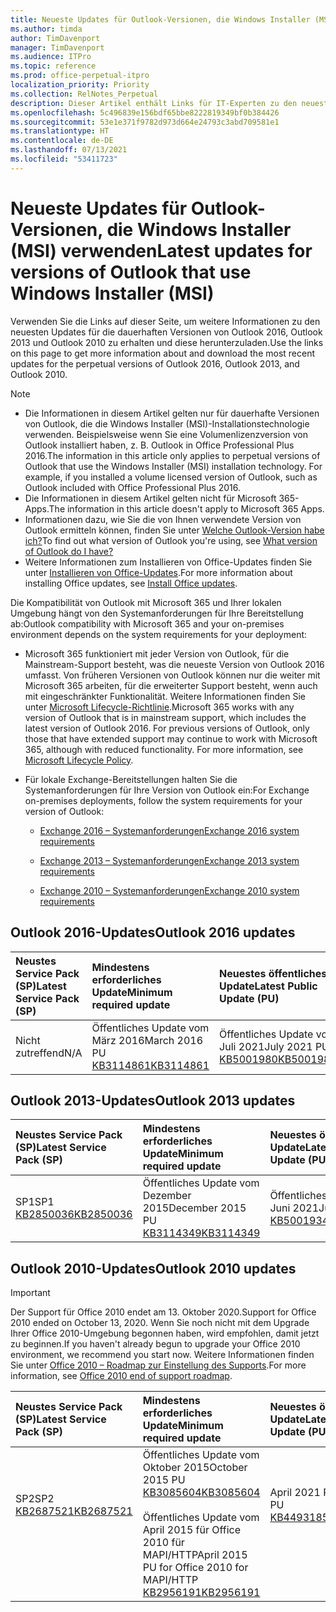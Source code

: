 ```yaml
---
title: Neueste Updates für Outlook-Versionen, die Windows Installer (MSI) verwenden
ms.author: timda
author: TimDavenport
manager: TimDavenport
ms.audience: ITPro
ms.topic: reference
ms.prod: office-perpetual-itpro
localization_priority: Priority
ms.collection: RelNotes_Perpetual
description: Dieser Artikel enthält Links für IT-Experten zu den neuesten Updateinformationen für dauerhafte Versionen von Outlook 2016, Outlook 2013 und Outlook 2010
ms.openlocfilehash: 5c496839e156bdf65bbe8222819349bf0b384426
ms.sourcegitcommit: 53e1e371f9782d973d664e24793c3abd709581e1
ms.translationtype: HT
ms.contentlocale: de-DE
ms.lasthandoff: 07/13/2021
ms.locfileid: "53411723"
---
```

# <a name="latest-updates-for-versions-of-outlook-that-use-windows-installer-msi"></a><span data-ttu-id="85336-103">Neueste Updates für Outlook-Versionen, die Windows Installer (MSI) verwenden</span><span class="sxs-lookup"><span data-stu-id="85336-103">Latest updates for versions of Outlook that use Windows Installer (MSI)</span></span>

<span data-ttu-id="85336-104">Verwenden Sie die Links auf dieser Seite, um weitere Informationen zu den neuesten Updates für die dauerhaften Versionen von Outlook 2016, Outlook 2013 und Outlook 2010 zu erhalten und diese herunterzuladen.</span><span class="sxs-lookup"><span data-stu-id="85336-104">Use the links on this page to get more information about and download the most recent updates for the perpetual versions of Outlook 2016, Outlook 2013, and Outlook 2010.</span></span>
  
> [!NOTE]
> - <span data-ttu-id="85336-p101">Die Informationen in diesem Artikel gelten nur für dauerhafte Versionen von Outlook, die die Windows Installer (MSI)-Installationstechnologie verwenden. Beispielsweise wenn Sie eine Volumenlizenzversion von Outlook installiert haben, z. B. Outlook in Office Professional Plus 2016.</span><span class="sxs-lookup"><span data-stu-id="85336-p101">The information in this article only applies to perpetual versions of Outlook that use the Windows Installer (MSI) installation technology. For example, if you installed a volume licensed version of Outlook, such as Outlook included with Office Professional Plus 2016.</span></span>
> - <span data-ttu-id="85336-107">Die Informationen in diesem Artikel gelten nicht für Microsoft 365-Apps.</span><span class="sxs-lookup"><span data-stu-id="85336-107">The information in this article doesn't apply to Microsoft 365 Apps.</span></span>
> - <span data-ttu-id="85336-108">Informationen dazu, wie Sie die von Ihnen verwendete Version von Outlook ermitteln können, finden Sie unter [Welche Outlook-Version habe ich?](https://support.office.com/article/b3a9568c-edb5-42b9-9825-d48d82b2257c)</span><span class="sxs-lookup"><span data-stu-id="85336-108">To find out what version of Outlook you're using, see [What version of Outlook do I have?](https://support.office.com/article/b3a9568c-edb5-42b9-9825-d48d82b2257c)</span></span>
> - <span data-ttu-id="85336-109">Weitere Informationen zum Installieren von Office-Updates finden Sie unter [Installieren von Office-Updates](https://support.office.com/article/2ab296f3-7f03-43a2-8e50-46de917611c5).</span><span class="sxs-lookup"><span data-stu-id="85336-109">For more information about installing Office updates, see [Install Office updates](https://support.office.com/article/2ab296f3-7f03-43a2-8e50-46de917611c5).</span></span> 
  
<span data-ttu-id="85336-110">Die Kompatibilität von Outlook mit Microsoft 365 und Ihrer lokalen Umgebung hängt von den Systemanforderungen für Ihre Bereitstellung ab:</span><span class="sxs-lookup"><span data-stu-id="85336-110">Outlook compatibility with Microsoft 365 and your on-premises environment depends on the system requirements for your deployment:</span></span>
  
- <span data-ttu-id="85336-p102">Microsoft 365 funktioniert mit jeder Version von Outlook, für die Mainstream-Support besteht, was die neueste Version von Outlook 2016 umfasst. Von früheren Versionen von Outlook können nur die weiter mit Microsoft 365 arbeiten, für die erweiterter Support besteht, wenn auch mit eingeschränkter Funktionalität. Weitere Informationen finden Sie unter [Microsoft Lifecycle-Richtlinie](https://support.microsoft.com/lifecycle).</span><span class="sxs-lookup"><span data-stu-id="85336-p102">Microsoft 365 works with any version of Outlook that is in mainstream support, which includes the latest version of Outlook 2016. For previous versions of Outlook, only those that have extended support may continue to work with Microsoft 365, although with reduced functionality. For more information, see [Microsoft Lifecycle Policy](https://support.microsoft.com/lifecycle).</span></span>
    
- <span data-ttu-id="85336-114">Für lokale Exchange-Bereitstellungen halten Sie die Systemanforderungen für Ihre Version von Outlook ein:</span><span class="sxs-lookup"><span data-stu-id="85336-114">For Exchange on-premises deployments, follow the system requirements for your version of Outlook:</span></span>
    
  - [<span data-ttu-id="85336-115">Exchange 2016 – Systemanforderungen</span><span class="sxs-lookup"><span data-stu-id="85336-115">Exchange 2016 system requirements</span></span>](/Exchange/plan-and-deploy/system-requirements)
    
  - [<span data-ttu-id="85336-116">Exchange 2013 – Systemanforderungen</span><span class="sxs-lookup"><span data-stu-id="85336-116">Exchange 2013 system requirements</span></span>](/exchange/exchange-2013-system-requirements-exchange-2013-help)
    
  - <span data-ttu-id="85336-117">[Exchange 2010 – Systemanforderungen](/previous-versions/office/exchange-server-2010/aa996719(v=exchg.141))</span><span class="sxs-lookup"><span data-stu-id="85336-117">[Exchange 2010 system requirements](/previous-versions/office/exchange-server-2010/aa996719(v=exchg.141))</span></span>

   
## <a name="outlook-2016-updates"></a><span data-ttu-id="85336-118">Outlook 2016-Updates</span><span class="sxs-lookup"><span data-stu-id="85336-118">Outlook 2016 updates</span></span>

|<span data-ttu-id="85336-119">**Neustes Service Pack (SP)**</span><span class="sxs-lookup"><span data-stu-id="85336-119">**Latest Service Pack (SP)**</span></span>|<span data-ttu-id="85336-120">**Mindestens erforderliches Update**</span><span class="sxs-lookup"><span data-stu-id="85336-120">**Minimum required update**</span></span>|<span data-ttu-id="85336-121">**Neuestes öffentliches Update**</span><span class="sxs-lookup"><span data-stu-id="85336-121">**Latest Public Update (PU)**</span></span>|
|:-----|:-----|:-----|
|<span data-ttu-id="85336-122">Nicht zutreffend</span><span class="sxs-lookup"><span data-stu-id="85336-122">N/A</span></span>  <br/> |<span data-ttu-id="85336-123">Öffentliches Update vom März 2016</span><span class="sxs-lookup"><span data-stu-id="85336-123">March 2016 PU</span></span> <br/>[<span data-ttu-id="85336-124">KB3114861</span><span class="sxs-lookup"><span data-stu-id="85336-124">KB3114861</span></span>](https://support.microsoft.com/help/3114861) <br/> |<span data-ttu-id="85336-125">Öffentliches Update vom Juli 2021</span><span class="sxs-lookup"><span data-stu-id="85336-125">July 2021 PU</span></span> <br/>[<span data-ttu-id="85336-126">KB5001980</span><span class="sxs-lookup"><span data-stu-id="85336-126">KB5001980</span></span>](https://support.microsoft.com/help/5001980) 

## <a name="outlook-2013-updates"></a><span data-ttu-id="85336-127">Outlook 2013-Updates</span><span class="sxs-lookup"><span data-stu-id="85336-127">Outlook 2013 updates</span></span>

|<span data-ttu-id="85336-128">**Neustes Service Pack (SP)**</span><span class="sxs-lookup"><span data-stu-id="85336-128">**Latest Service Pack (SP)**</span></span>|<span data-ttu-id="85336-129">**Mindestens erforderliches Update**</span><span class="sxs-lookup"><span data-stu-id="85336-129">**Minimum required update**</span></span>|<span data-ttu-id="85336-130">**Neuestes öffentliches Update**</span><span class="sxs-lookup"><span data-stu-id="85336-130">**Latest Public Update (PU)**</span></span>|
|:-----|:-----|:-----|
|<span data-ttu-id="85336-131">SP1</span><span class="sxs-lookup"><span data-stu-id="85336-131">SP1</span></span>  <br/>[<span data-ttu-id="85336-132">KB2850036</span><span class="sxs-lookup"><span data-stu-id="85336-132">KB2850036</span></span>](https://go.microsoft.com/fwlink/p/?LinkId=512538) <br/> |<span data-ttu-id="85336-133">Öffentliches Update vom Dezember 2015</span><span class="sxs-lookup"><span data-stu-id="85336-133">December 2015 PU</span></span> <br/>[<span data-ttu-id="85336-134">KB3114349</span><span class="sxs-lookup"><span data-stu-id="85336-134">KB3114349</span></span>](https://support.microsoft.com/kb/3114349) <br/> |<span data-ttu-id="85336-135">Öffentliches Update vom Juni 2021</span><span class="sxs-lookup"><span data-stu-id="85336-135">June 2021 PU</span></span> <br/>[<span data-ttu-id="85336-136">KB5001934</span><span class="sxs-lookup"><span data-stu-id="85336-136">KB5001934</span></span>](https://support.microsoft.com/help/5001934)  |
   
## <a name="outlook-2010-updates"></a><span data-ttu-id="85336-137">Outlook 2010-Updates</span><span class="sxs-lookup"><span data-stu-id="85336-137">Outlook 2010 updates</span></span>
> [!IMPORTANT]
> <span data-ttu-id="85336-138">Der Support für Office 2010 endet am 13. Oktober 2020.</span><span class="sxs-lookup"><span data-stu-id="85336-138">Support for Office 2010 ended on October 13, 2020.</span></span> <span data-ttu-id="85336-139">Wenn Sie noch nicht mit dem Upgrade Ihrer Office 2010-Umgebung begonnen haben, wird empfohlen, damit jetzt zu beginnen.</span><span class="sxs-lookup"><span data-stu-id="85336-139">If you haven't already begun to upgrade your Office 2010 environment, we recommend you start now.</span></span> <span data-ttu-id="85336-140">Weitere Informationen finden Sie unter [Office 2010 – Roadmap zur Einstellung des Supports](/DeployOffice/office-2010-end-support-roadmap).</span><span class="sxs-lookup"><span data-stu-id="85336-140">For more information, see [Office 2010 end of support roadmap](/DeployOffice/office-2010-end-support-roadmap).</span></span>

|<span data-ttu-id="85336-141">**Neustes Service Pack (SP)**</span><span class="sxs-lookup"><span data-stu-id="85336-141">**Latest Service Pack (SP)**</span></span>|<span data-ttu-id="85336-142">**Mindestens erforderliches Update**</span><span class="sxs-lookup"><span data-stu-id="85336-142">**Minimum required update**</span></span>|<span data-ttu-id="85336-143">**Neuestes öffentliches Update**</span><span class="sxs-lookup"><span data-stu-id="85336-143">**Latest Public Update (PU)**</span></span>|
|:-----|:-----|:-----|
|<span data-ttu-id="85336-144">SP2</span><span class="sxs-lookup"><span data-stu-id="85336-144">SP2</span></span> <br/>[<span data-ttu-id="85336-145">KB2687521</span><span class="sxs-lookup"><span data-stu-id="85336-145">KB2687521</span></span>](https://go.microsoft.com/fwlink/p/?LinkId=512542) <br><br><br><br/> |<span data-ttu-id="85336-146">Öffentliches Update vom Oktober 2015</span><span class="sxs-lookup"><span data-stu-id="85336-146">October 2015 PU</span></span> <br/> [<span data-ttu-id="85336-147">KB3085604</span><span class="sxs-lookup"><span data-stu-id="85336-147">KB3085604</span></span>](https://support.microsoft.com/kb/3085604) <br/><br/>  <span data-ttu-id="85336-148">Öffentliches Update vom April 2015 für Office 2010 für MAPI/HTTP</span><span class="sxs-lookup"><span data-stu-id="85336-148">April 2015 PU for Office 2010 for MAPI/HTTP</span></span> <br/> [<span data-ttu-id="85336-149">KB2956191</span><span class="sxs-lookup"><span data-stu-id="85336-149">KB2956191</span></span>](https://support.microsoft.com/help/2956191/april-14-2015-update-for-office-2010-kb2956191) <br/> |<span data-ttu-id="85336-150">April 2021 PU</span><span class="sxs-lookup"><span data-stu-id="85336-150">April 2021 PU</span></span> <br/>[<span data-ttu-id="85336-151">KB4493185</span><span class="sxs-lookup"><span data-stu-id="85336-151">KB4493185</span></span>](https://support.microsoft.com/help/4493185) <br><br><br><br/>|
